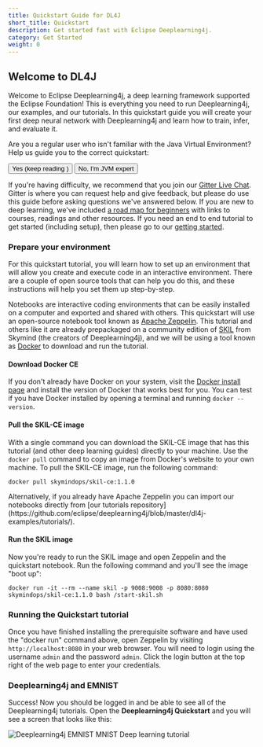 ```yaml
---
title: Quickstart Guide for DL4J
short_title: Quickstart
description: Get started fast with Eclipse Deeplearning4j.
category: Get Started
weight: 0
---
```


## Welcome to DL4J

Welcome to Eclipse Deeplearning4j, a deep learning framework supported the Eclipse Foundation! This is everything you need to run Deeplearning4j, our examples, and our tutorials. In this quickstart guide you will create your first deep neural network with Deeplearning4j and learn how to train, infer, and evaluate it.

Are you a regular user who isn't familiar with the Java Virtual Environment? Help us guide you to the correct quickstart:

<div class="btn-group" role="group">
  <button type="button" class="btn btn-default">Yes (keep reading <i class="arrow-down"></i>)</button>
  <button type="button" class="btn btn-default">No, I'm JVM expert</button>
</div>

If you're having difficulty, we recommend that you join our [Gitter Live Chat](https://gitter.im/deeplearning4j/deeplearning4j). Gitter is where you can request help and give feedback, but please do use this guide before asking questions we've answered below. If you are new to deep learning, we've included [a road map for beginners](./deeplearningforbeginners.html) with links to courses, readings and other resources. If you need an end to end tutorial to get started (including setup), then please go to our [getting started](http://deeplearning4j.org/gettingstarted).


### Prepare your environment

For this quickstart tutorial, you will learn how to set up an environment that will allow you create and execute code in an interactive environment. There are a couple of open source tools that can help you do this, and these instructions will help you set them up step-by-step.

Notebooks are interactive coding environments that can be easily installed on a computer and exported and shared with others. This quickstart will use an open-source notebook tool known as [Apache Zeppelin](https://zeppelin.apache.org/). This tutorial and others like it are already prepackaged on a community edition of [SKIL](https://skymind.ai/platform) from Skymind (the creators of Deeplearning4j), and we will be using a tool known as [Docker](https://docs.docker.com/install/) to download and run the tutorial.

#### Download Docker CE
If you don't already have Docker on your system, visit the [Docker install page](ttps://docs.docker.com/install/) and install the version of Docker that works best for you. You can test if you have Docker installed by opening a terminal and running `docker --version`.

#### Pull the SKIL-CE image
With a single command you can download the SKIL-CE image that has this tutorial (and other deep learning guides) directly to your machine. Use the `docker pull` command to copy an image from Docker's website to your own machine. To pull the SKIL-CE image, run the following command:

```shell
docker pull skymindops/skil-ce:1.1.0
```

<div class="alert alert-info" role="alert">
  Alternatively, if you already have Apache Zeppelin you can import our notebooks directly from [our tutorials repository](https://github.com/eclipse/deeplearning4j/blob/master/dl4j-examples/tutorials/).
</div>

#### Run the SKIL image</h5>
Now you're ready to run the SKIL image and open Zeppelin and the quickstart notebook. Run the following command and you'll see the image "boot up":

```shell
docker run -it --rm --name skil -p 9008:9008 -p 8080:8080 skymindops/skil-ce:1.1.0 bash /start-skil.sh
```


### Running the Quickstart tutorial

Once you have finished installing the prerequisite software and have used the "docker run" command above, open Zeppelin by visiting `http://localhost:8080` in your web browser. You will need to login using the username `admin` and the password `admin`. Click the login button at the top right of the web page to enter your credentials.

### Deeplearning4j and EMNIST

Success! Now you should be logged in and be able to see all of the Deeplearning4j tutorials. Open the <b>Deeplearning4j Quickstart</b> and you will see a screen that looks like this:

<img src="" alt="Deeplearning4j EMNIST MNIST Deep learning tutorial">


